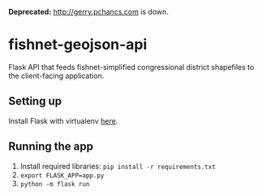 **Deprecated:** http://gerry.pchancs.com is down.

# fishnet-geojson-api

Flask API that feeds fishnet-simplified congressional district shapefiles to the client-facing application.

## Setting up

Install Flask with virtualenv [here](http://flask.pocoo.org/docs/0.12/installation/).

## Running the app

1. Install required libraries: `pip install -r requirements.txt`
2. `export FLASK_APP=app.py`
3. `python -m flask run`

